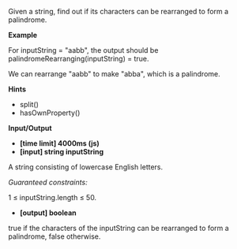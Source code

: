 Given a string, find out if its characters can be rearranged to form a palindrome.

**Example**

For inputString = "aabb", the output should be
palindromeRearranging(inputString) = true.

We can rearrange "aabb" to make "abba", which is a palindrome.

**Hints**
-   split()
-   hasOwnProperty()


**Input/Output**

- **[time limit] 4000ms (js)**
- **[input] string inputString**

A string consisting of lowercase English letters.

*Guaranteed constraints:*

1 ≤ inputString.length ≤ 50.

- **[output] boolean**

true if the characters of the inputString can be rearranged to form a palindrome, false otherwise.